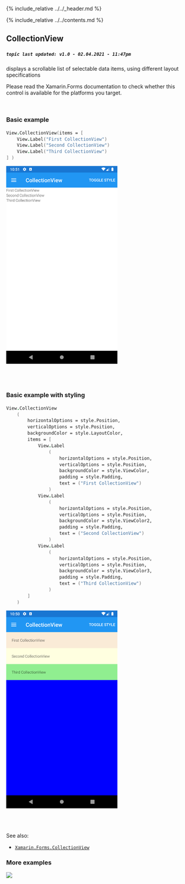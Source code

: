 {% include_relative ../../_header.md %}

{% include_relative ../../contents.md %}

CollectionView
--------
##### `topic last updated: v1.0 - 02.04.2021 - 11:47pm`

displays a scrollable list of selectable data items, using different layout specifications

Please read the Xamarin.Forms documentation to check whether this control is available for the platforms you target.

<br /> 

### Basic example


```fsharp 
View.CollectionView(items = [
    View.Label("First CollectionView")
    View.Label("Second CollectionView")
    View.Label("Third CollectionView")
] )
```

<img src="../../images/views/collection-adr-basic.png" width="300">

<br /> <br /> 

### Basic example with styling

```fsharp 
View.CollectionView
    (
        horizontalOptions = style.Position,
        verticalOptions = style.Position,
        backgroundColor = style.LayoutColor,
        items = [
            View.Label
                (
                    horizontalOptions = style.Position,
                    verticalOptions = style.Position,
                    backgroundColor = style.ViewColor,
                    padding = style.Padding,  
                    text = ("First CollectionView")
                )
            View.Label
                (
                    horizontalOptions = style.Position,
                    verticalOptions = style.Position,
                    backgroundColor = style.ViewColor2,
                    padding = style.Padding,  
                    text = ("Second CollectionView")
                )
            View.Label
                (
                    horizontalOptions = style.Position,
                    verticalOptions = style.Position,
                    backgroundColor = style.ViewColor3,
                    padding = style.Padding,  
                    text = ("Third CollectionView")
                )
        ] 
    )
```

<img src="../../images/views/collection-adr-styled.png" width="300">

<br /> <br /> 

See also:

* [`Xamarin.Forms.CollectionView`](https://docs.microsoft.com/en-us/dotnet/api/Xamarin.Forms.CollectionView)


### More examples

<img src="https://user-images.githubusercontent.com/52166903/60262083-4683a780-98d5-11e9-8afc-cde4d594171b.png" width="400">